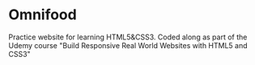 # Omnifood

Practice website for learning HTML5&CSS3. Coded along as part of the Udemy course "Build Responsive Real World Websites with HTML5 and CSS3"
